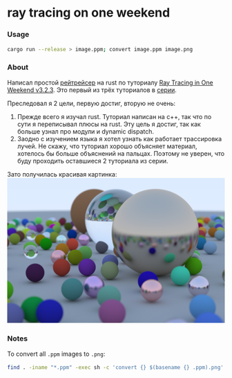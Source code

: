 # ray tracing on one weekend

### Usage
```bash
cargo run --release > image.ppm; convert image.ppm image.png
```

### About

Написал простой
[рейтрейсер](https://ru.wikipedia.org/wiki/%D0%A2%D1%80%D0%B0%D1%81%D1%81%D0%B8%D1%80%D0%BE%D0%B2%D0%BA%D0%B0_%D0%BB%D1%83%D1%87%D0%B5%D0%B9)
на rust по туториалу
[Ray Tracing in One Weekend v3.2.3](https://raytracing.github.io/books/RayTracingInOneWeekend.html).
Это первый из трёх туториалов в [серии](https://raytracing.github.io).

Преследовал я 2 цели, первую достиг, вторую не очень:
1. Прежде всего я изучал rust. Туториал написан на c++, так что по сути я переписывал плюсы на rust.
   Эту цель я достиг, так как больше узнал про модули и dynamic dispatch.
2. Заодно с изучением языка я хотел узнать как работает трассировка лучей. Не скажу, что туториал
   хорошо объясняет материал, хотелось бы больше объяснений на пальцах. Поэтому не уверен, что буду
   проходить оставшиеся 2 туториала из серии.

Зато получилась красивая картинка:
![13.1 Final Render](images/13.1.png?raw=true "13.1 Final Render")

### Notes
To convert all `.ppm` images to `.png`:
```bash
find . -iname "*.ppm" -exec sh -c 'convert {} $(basename {} .ppm).png' \;
```
